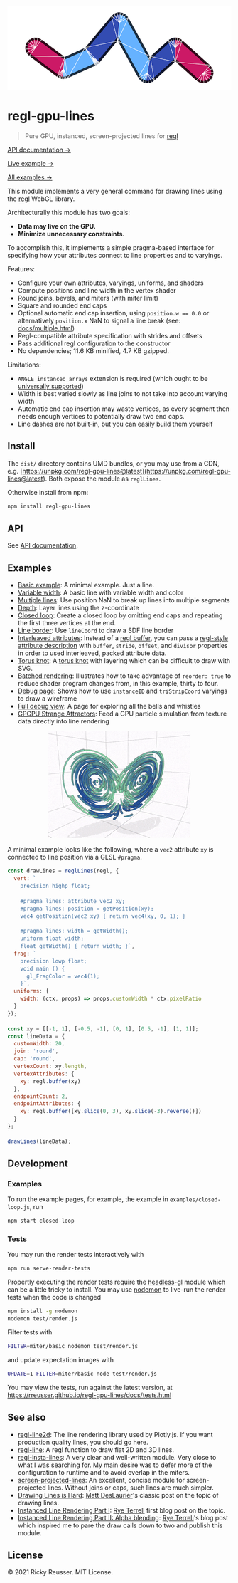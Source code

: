 <p align="center">
  <img src="./docs/debug.png" alt="Lines with round joins and caps" width="600">
</p>

# regl-gpu-lines

> Pure GPU, instanced, screen-projected lines for [regl](https://github.com/regl-project/regl)

[API documentation &rarr;](./API.md)

[Live example &rarr;](https://rreusser.github.io/regl-gpu-lines/docs/debug.html)

[All examples &rarr;](#examples)

This module implements a very general command for drawing lines using the [regl](https://github.com/regl-project/regl) WebGL library.

Architecturally this module has two goals:
- **Data may live on the GPU.**
- **Minimize unnecessary constraints.**

To accomplish this, it implements a simple pragma-based interface for specifying how your attributes connect to line properties and to varyings.

Features:

- Configure your own attributes, varyings, uniforms, and shaders
- Compute positions and line width in the vertex shader
- Round joins, bevels, and miters (with miter limit)
- Square and rounded end caps
- Optional automatic end cap insertion, using `position.w == 0.0` or alternatively `position.x` NaN to signal a line break (see: [docs/multiple.html](https://rreusser.github.io/regl-gpu-lines/docs/multiple.html)) 
- Regl-compatible attribute specification with strides and offsets
- Pass additional regl configuration to the constructor
- No dependencies; 11.6 KB minified, 4.7 KB gzipped.

Limitations:

- `ANGLE_instanced_arrays` extension is required (which ought to be [universally supported](https://developer.mozilla.org/en-US/docs/Web/API/WebGL_API/WebGL_best_practices#understand_extension_availability))
- Width is best varied slowly as line joins to not take into account varying width
- Automatic end cap insertion may waste vertices, as every segment then needs enough vertices to potentially draw two end caps.
- Line dashes are not built-in, but you can easily build them yourself

## Install

The `dist/` directory contains UMD bundles, or you may use from a CDN, e.g. [https://unpkg.com/regl-gpu-lines@latest](https://unpkg.com/regl-gpu-lines@latest). Both expose the module as `reglLines`.

Otherwise install from npm:

```bash
npm install regl-gpu-lines
```

## API

See [API documentation](./API.md).

## Examples

- [Basic example](https://rreusser.github.io/regl-gpu-lines/docs/basic.html): A minimal example. Just a line.
- [Variable width](https://rreusser.github.io/regl-gpu-lines/docs/variable-width.html): A basic line with variable width and color
- [Multiple lines](https://rreusser.github.io/regl-gpu-lines/docs/multiple.html): Use position NaN to break up lines into multiple segments
- [Depth](https://rreusser.github.io/regl-gpu-lines/docs/depth.html): Layer lines using the z-coordinate
- [Closed loop](https://rreusser.github.io/regl-gpu-lines/docs/closed-loop.html): Create a closed loop by omitting end caps and repeating the first three vertices at the end.
- [Line border](https://rreusser.github.io/regl-gpu-lines/docs/border.html): Use `lineCoord` to draw a SDF line border
- [Interleaved attributes](https://rreusser.github.io/regl-gpu-lines/docs/strided.html): Instead of a [regl buffer](https://github.com/regl-project/regl/blob/master/API.md#buffers), you can pass a [regl-style attribute description](https://github.com/regl-project/regl/blob/master/API.md#attributes) with `buffer`, `stride`, `offset`, and `divisor` properties in order to used interleaved, packed attribute data.
- [Torus knot](https://rreusser.github.io/regl-gpu-lines/docs/knot.html): A [torus knot](https://en.wikipedia.org/wiki/Torus_knot) with layering which can be difficult to draw with SVG.
- [Batched rendering](https://rreusser.github.io/regl-gpu-lines/docs/batching.html): Illustrates how to take advantage of `reorder: true` to reduce shader program changes from, in this example, thirty to four.
- [Debug page](https://rreusser.github.io/regl-gpu-lines/docs/debug-view.html): Shows how to use `instanceID` and `triStripCoord` varyings to draw a wireframe
- [Full debug view](https://rreusser.github.io/regl-gpu-lines/docs/debug.html): A page for exploring all the bells and whistles
- [GPGPU Strange Attractors](https://observablehq.com/d/ab6cd8bb0137889c): Feed a GPU particle simulation from texture data directly into line rendering

<p align="center">
  <a href="https://observablehq.com/d/ab6cd8bb0137889c"><img src="./docs/lorenz.gif" alt="GPGPU Lorenz Attractor"></a>
</p>

A minimal example looks like the following, where a `vec2` attribute `xy` is connected to line position via a GLSL `#pragma`.

```js
const drawLines = reglLines(regl, {
  vert: `
    precision highp float;

    #pragma lines: attribute vec2 xy;
    #pragma lines: position = getPosition(xy);
    vec4 getPosition(vec2 xy) { return vec4(xy, 0, 1); }

    #pragma lines: width = getWidth();
    uniform float width;
    float getWidth() { return width; }`,
  frag: `
    precision lowp float;
    void main () {
      gl_FragColor = vec4(1);
    }`,
  uniforms: {
    width: (ctx, props) => props.customWidth * ctx.pixelRatio
  }
});

const xy = [[-1, 1], [-0.5, -1], [0, 1], [0.5, -1], [1, 1]];
const lineData = {
  customWidth: 20,
  join: 'round',
  cap: 'round',
  vertexCount: xy.length,
  vertexAttributes: {
    xy: regl.buffer(xy)
  },
  endpointCount: 2,
  endpointAttributes: {
    xy: regl.buffer([xy.slice(0, 3), xy.slice(-3).reverse()])
  }
};

drawLines(lineData);
```

## Development

### Examples

To run the example pages, for example, the example in `examples/closed-loop.js`, run

```bash
npm start closed-loop
```

### Tests

You may run the render tests interactively with

```bash
npm run serve-render-tests
```

Propertly executing the render tests require the [headless-gl](https://www.npmjs.com/package/gl) module which can be a little tricky to install. You may use [nodemon](https://www.npmjs.com/package/nodemon) to live-run the render tests when the code is changed

```bash
npm install -g nodemon
nodemon test/render.js
```

Filter tests with

```bash
FILTER=miter/basic nodemon test/render.js
```

and update expectation images with

```bash
UPDATE=1 FILTER=miter/basic node test/render.js
```

You may view the tests, run against the latest version, at https://rreusser.github.io/regl-gpu-lines/docs/tests.html

## See also

- [regl-line2d](https://github.com/gl-vis/regl-line2d): The line rendering library used by Plotly.js. If you want production quality lines, you should go here.
- [regl-line](https://www.npmjs.com/package/regl-line): A regl function to draw flat 2D and 3D lines.
- [regl-insta-lines](https://github.com/deluksic/regl-insta-lines): A very clear and well-written module. Very close to what I was searching for. My main desire was to defer more of the configuration to runtime and to avoid overlap in the miters.
- [screen-projected-lines](https://github.com/substack/screen-projected-lines): An excellent, concise module for screen-projected lines. Without joins or caps, such lines are much simpler.
- [Drawing Lines is Hard](https://mattdesl.svbtle.com/drawing-lines-is-hard): [Matt DesLaurier](https://twitter.com/mattdesl)'s classic post on the topic of drawing lines.
- [Instanced Line Rendering Part I](https://wwwtyro.net/2019/11/18/instanced-lines.html): [Rye Terrell](https://wwwtyro.net/) first blog post on the topic.
- [Instanced Line Rendering Part II: Alpha blending](https://wwwtyro.net/2021/10/01/instanced-lines-part-2.html): [Rye Terrell](https://wwwtyro.net/)'s blog post which inspired me to pare the draw calls down to two and publish this module.

## License

&copy; 2021 Ricky Reusser. MIT License.
